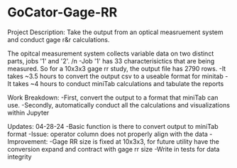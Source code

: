 # GoCator-Gage-RR
Project Description:
Take the output from an optical measruement system and conduct gage r&r calculations.

The opitcal measurement system collects variable data on two distinct parts, jobs '1' and '2'. /n
-Job '1' has 33 characterisictics that are being measured. So for a 10x3x3 gage rr study, the output file has 2790 rows.
  -It takes ~3.5 hours to convert the output csv to a useable format for minitab
  -It takes ~4 hours to conduct miniTab calculations and tabulate the reports

Work Breakdown:
-First, convert the output to a format that miniTab can use.
-Secondly, automatically conduct all the calculations and visualizations within Jupyter 

Updates:
04-28-24
-Basic function is there to convert output to miniTab format
  -Issue: operator column does not properly align with the data
  -Improvement:
    -Gage RR size is fixed at 10x3x3, for future utility have the conversion expand and contract with gage rr size
    -Write in tests for data integrity
